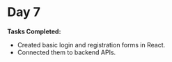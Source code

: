 # Day 7

**Tasks Completed:**
- Created basic login and registration forms in React.
- Connected them to backend APIs.

